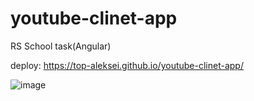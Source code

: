 # youtube-clinet-app
RS School task(Angular)

deploy: https://top-aleksei.github.io/youtube-clinet-app/

![image](https://github.com/top-aleksei/youtube-clinet-app/assets/95918993/824488e0-3078-426c-87ea-507fb6773233)

